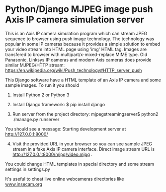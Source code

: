 # Python/Django MJPEG image push Axis IP camera simulation server

This is an Axis IP camera simulation program which can stream JPEG sequence to browser using push image technology.
The technology was popular in some IP cameras because it provides a simple solution to embed your video stream into HTML page using 'img' HTML  tag. Images are transfered to browser with multipart/x-mixed-replace MIME type. Old Panasonic, Linksys IP cameras and modern Axis cameras does provide similar MJPEG/HTTP stream:
https://en.wikipedia.org/wiki/Push_technology#HTTP_server_push

This Django software have a HTML template of an Axis IP camera and some sample images. To run it you should

1. Install Python 2 or Python 3
2. Install Django framework: 
$ pip install django

3. Run server from the project directory:
mjpegstreamingserver$ python2 ./manage.py runserver

You should see a message:
Starting development server at http://127.0.0.1:8000/

4. Visit the provided URL in your browser so you can see sample JPEG stream in a fake Axis IP camera interface. Direct image stream URL is http://127.0.0.1:8000/mjpg/video.mjpg . 

You could change HTML templates in special directory and some stream settings in settings.py

It's useful to cheat live online webcameras directories like www.insecam.org


